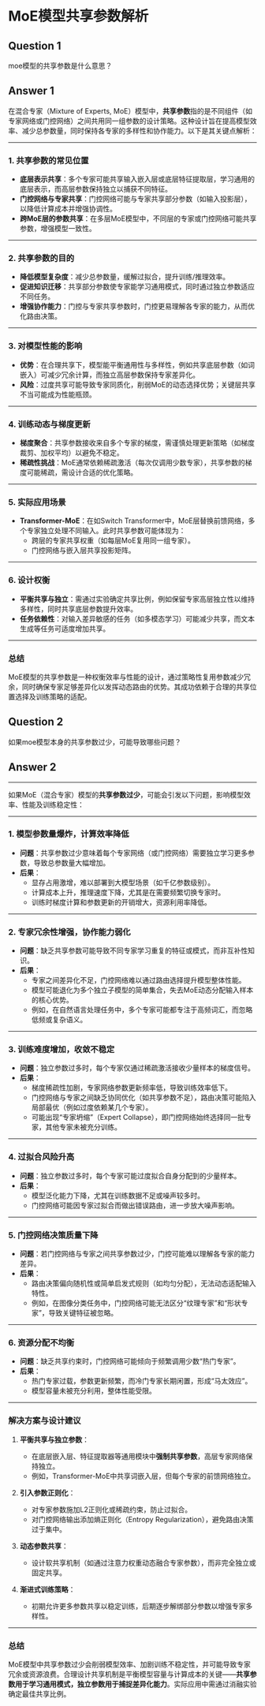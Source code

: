 # MoE模型共享参数解析

## Question 1

moe模型的共享参数是什么意思？

## Answer 1

在混合专家（Mixture of Experts, MoE）模型中，**共享参数**指的是不同组件（如专家网络或门控网络）之间共用同一组参数的设计策略。这种设计旨在提高模型效率、减少总参数量，同时保持各专家的多样性和协作能力。以下是其关键点解析：

---

### **1. 共享参数的常见位置**
- **底层表示共享**：多个专家可能共享输入嵌入层或底层特征提取层，学习通用的底层表示，而高层参数保持独立以捕获不同特征。
- **门控网络与专家共享**：门控网络可能与专家共享部分参数（如输入投影层），以降低计算成本并增强协调性。
- **跨MoE层的参数共享**：在多层MoE模型中，不同层的专家或门控网络可能共享参数，增强模型一致性。

---

### **2. 共享参数的目的**
- **降低模型复杂度**：减少总参数量，缓解过拟合，提升训练/推理效率。
- **促进知识迁移**：共享部分参数使专家能学习通用模式，同时通过独立参数适应不同任务。
- **增强协作能力**：门控与专家共享参数时，门控更易理解各专家的能力，从而优化路由决策。

---

### **3. 对模型性能的影响**
- **优势**：在合理共享下，模型能平衡通用性与多样性，例如共享底层参数（如词嵌入）可减少冗余计算，而独立高层参数保持专家差异化。
- **风险**：过度共享可能导致专家同质化，削弱MoE的动态选择优势；关键层共享不当可能成为性能瓶颈。

---

### **4. 训练动态与梯度更新**
- **梯度聚合**：共享参数接收来自多个专家的梯度，需谨慎处理更新策略（如梯度裁剪、加权平均）以避免不稳定。
- **稀疏性挑战**：MoE通常依赖稀疏激活（每次仅调用少数专家），共享参数的梯度可能稀疏，需设计合适的优化策略。

---

### **5. 实际应用场景**
- **Transformer-MoE**：在如Switch Transformer中，MoE层替换前馈网络，多个专家独立处理不同输入。此时共享参数可能体现为：
  - 跨层的专家共享权重（如每层MoE复用同一组专家）。
  - 门控网络与嵌入层共享投影矩阵。

---

### **6. 设计权衡**
- **平衡共享与独立**：需通过实验确定共享比例，例如保留专家高层独立性以维持多样性，同时共享底层参数提升效率。
- **任务依赖性**：对输入差异敏感的任务（如多模态学习）可能减少共享，而文本生成等任务可适度增加共享。

---

### **总结**
MoE模型的共享参数是一种权衡效率与性能的设计，通过策略性复用参数减少冗余，同时确保专家足够差异化以发挥动态路由的优势。其成功依赖于合理的共享位置选择及训练策略的适配。

## Question 2

如果moe模型本身的共享参数过少，可能导致哪些问题？

## Answer 2

---

如果MoE（混合专家）模型的**共享参数过少**，可能会引发以下问题，影响模型效率、性能及训练稳定性：

---

### **1. 模型参数量爆炸，计算效率降低**
- **问题**：共享参数过少意味着每个专家网络（或门控网络）需要独立学习更多参数，导致总参数量大幅增加。
- **后果**：
  - 显存占用激增，难以部署到大模型场景（如千亿参数级别）。
  - 计算成本上升，推理速度下降，尤其是在需要频繁切换专家时。
  - 训练时梯度计算和参数更新的开销增大，资源利用率降低。

---

### **2. 专家冗余性增强，协作能力弱化**
- **问题**：缺乏共享参数可能导致不同专家学习重复的特征或模式，而非互补性知识。
- **后果**：
  - 专家之间差异化不足，门控网络难以通过路由选择提升模型整体性能。
  - 模型可能退化为多个独立子模型的简单集合，失去MoE动态分配输入样本的核心优势。
  - 例如，在自然语言处理任务中，多个专家可能都专注于高频词汇，而忽略低频或复杂语义。

---

### **3. 训练难度增加，收敛不稳定**
- **问题**：独立参数过多时，每个专家仅通过稀疏激活接收少量样本的梯度信号。
- **后果**：
  - 梯度稀疏性加剧，专家网络参数更新频率低，导致训练效率低下。
  - 门控网络与专家之间缺乏协同优化（如共享参数不足），路由决策可能陷入局部最优（例如过度依赖某几个专家）。
  - 可能出现“专家坍缩”（Expert Collapse），即门控网络始终选择同一批专家，其他专家未被充分训练。

---

### **4. 过拟合风险升高**
- **问题**：独立参数过多时，每个专家可能过度拟合自身分配到的少量样本。
- **后果**：
  - 模型泛化能力下降，尤其在训练数据不足或噪声较多时。
  - 门控网络可能因专家过拟合而做出错误路由，进一步放大噪声影响。

---

### **5. 门控网络决策质量下降**
- **问题**：若门控网络与专家之间共享参数过少，门控可能难以理解各专家的能力差异。
- **后果**：
  - 路由决策偏向随机性或简单启发式规则（如均匀分配），无法动态适配输入特性。
  - 例如，在图像分类任务中，门控网络可能无法区分“纹理专家”和“形状专家”，导致关键特征被忽略。

---

### **6. 资源分配不均衡**
- **问题**：缺乏共享约束时，门控网络可能倾向于频繁调用少数“热门专家”。
- **后果**：
  - 热门专家过载，参数更新频繁，而冷门专家长期闲置，形成“马太效应”。
  - 模型容量未被充分利用，整体性能受限。

---

### **解决方案与设计建议**
1. **平衡共享与独立参数**：
   - 在底层嵌入层、特征提取器等通用模块中**强制共享参数**，高层专家网络保持独立。
   - 例如，Transformer-MoE中共享词嵌入层，但每个专家的前馈网络独立。
   
2. **引入参数正则化**：
   - 对专家参数施加L2正则化或稀疏约束，防止过拟合。
   - 对门控网络输出添加熵正则化（Entropy Regularization），避免路由决策过于集中。

3. **动态参数共享**：
   - 设计软共享机制（如通过注意力权重动态融合专家参数），而非完全独立或固定共享。

4. **渐进式训练策略**：
   - 初期允许更多参数共享以稳定训练，后期逐步解绑部分参数以增强专家多样性。

---

### **总结**
MoE模型中共享参数过少会削弱模型效率、加剧训练不稳定性，并可能导致专家冗余或资源浪费。合理设计共享机制是平衡模型容量与计算成本的关键——**共享参数用于学习通用模式，独立参数用于捕捉差异化能力**。实际应用中需通过消融实验确定最佳共享比例。
